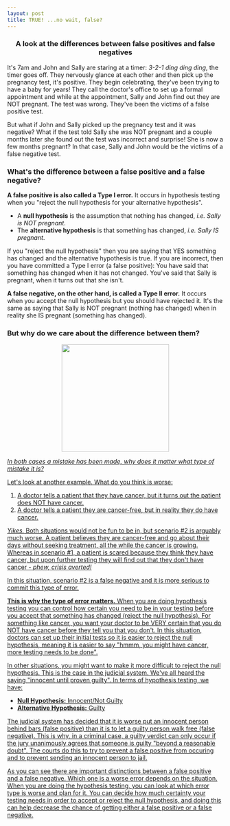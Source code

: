 ```yaml
---
layout: post
title: TRUE! ...no wait, false?
---
```


<h3><p style="text-align:center;">A look at the differences between false positives and false negatives</p></h3>

It's 7am and John and Sally are staring at a timer: *3-2-1 ding ding ding*, the timer goes off. They nervously glance at each other and then pick up the pregnancy test, it's positive. They begin celebrating, they've been trying to have a baby for years! They call the doctor's office to set up a formal appointment and while at the appointment, Sally and John find out they are NOT pregnant. The test was wrong. They've been the victims of a false positive test.

But what if John and Sally picked up the pregnancy test and it was negative? What if the test told Sally she was NOT pregnant and a couple months later she found out the test was incorrect and surprise! She is now a few months pregnant? In that case, Sally and John would be the victims of a false negative test.


### **What's the difference between a false positive and a false negative?**

**A false positive is also called a Type I error.** It occurs in hypothesis testing when you "reject the null hypothesis for your alternative hypothesis".

* A **null hypothesis** is the assumption that nothing has changed, *i.e. Sally is NOT pregnant*.
* The **alternative hypothesis** is that something has changed, *i.e. Sally IS pregnant*.

If you "reject the null hypothesis" then you are saying that YES something has changed and the alternative hypothesis is true. If you are incorrect, then you have committed a Type I error (a false positive): You have said that something has changed when it has not changed. You've said that Sally is pregnant, when it turns out that she isn't.

**A false negative, on the other hand, is called a Type II error.** It occurs when you accept the null hypothesis but you should have rejected it. It's the same as saying that Sally is NOT pregnant (nothing has changed) when in reality she IS pregnant (something has changed).


### **But why do we care about the difference between them?**

<p style="text-align:center"><img src="https://media.giphy.com/media/anB3cor0tgFX2/giphy.gif" width="250"/></p>
<p style="text-align:center"><a href="https://media.giphy.com/media/anB3cor0tgFX2/giphy.gif"Source:giphy.com</a></p>

*In both cases a mistake has been made, why does it matter what type of mistake it is?*


Let's look at another example. What do you think is worse:

1. A doctor tells a patient that they have cancer, but it turns out the patient does NOT have cancer.
2. A doctor tells a patient they are cancer-free, but in reality they do have cancer.

*Yikes.* Both situations would not be fun to be in, but scenario #2 is arguably much worse. A patient believes they are cancer-free and go about their days without seeking treatment, all the while the cancer is growing. Whereas in scenario #1, a patient is scared because they think they have cancer, but upon further testing they will find out that they don't have cancer - *phew, crisis averted!*

In this situation, scenario #2 is a false negative and it is more serious to commit this type of error.

**This is why the type of error matters.** When you are doing hypothesis testing you can control how certain you need to be in your testing before you accept that something has changed (reject the null hypothesis). For something like cancer, you want your doctor to be VERY certain that you do NOT have cancer before they tell you that you don't. In this situation, doctors can set up their initial tests so it is easier to reject the null hypothesis, meaning it is easier to say "hmmm, you might have cancer, more testing needs to be done".

In other situations, you might want to make it more difficult to reject the null hypothesis. This is the case in the judicial system. We've all heard the saying "innocent until proven guilty". In terms of hypothesis testing, we have:

* **Null Hypothesis:** Innocent/Not Guilty
* **Alternative Hypothesis:** Guilty

The judicial system has decided that it is worse put an innocent person behind bars (false positive) than it is to let a guilty person walk free (false negative). This is why, in a criminal case, a guilty verdict can only occur if the jury unanimously agrees that someone is guilty "beyond a reasonable doubt". The courts do this to try to prevent a false positive from occuring and to prevent sending an innocent person to jail.

As you can see there are important distinctions between a false positive and a false negative. Which one is a worse error depends on the situation. When you are doing the hypothesis testing, you can look at which error type is worse and plan for it. You can decide how much certainty your testing needs in order to accept or reject the null hypothesis, and doing this can help decrease the chance of getting either a false positive or a false negative.


